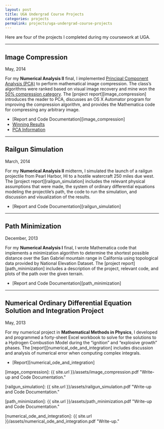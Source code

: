 ```yaml
---
layout: post
title: UGA Undergrad Course Projects
categories: projects
permalink: projects/uga-undergrad-course-projects
---
```


Here are four of the projects I completed during my coursework at UGA.

<!--more-->

***

## Image Compression
<time class="post-date">May, 2014</time>

For my **Numerical Analysis II** final, I implemented [Principal Component Analysis (PCA)][pca] to perform mathematical image compression. The class’s algorithms were ranked based on visual image recovery and mine won the [50% compression category][jc]. The [project report][image_compression] introduces the reader to PCA, discusses an OS X Automator program for improving the compression algorithm, and provides the Mathematica code for compressing any arbitrary image.

* [Report and Code Documentation][image_compression]  
* [Winning Results][jc]  
* [PCA Information][pca]

***

## Railgun Simulation
<time class="post-date">March, 2014</time>

For my **Numerical Analysis II** midterm, I simulated the launch of a railgun projectile from Pearl Harbor, HI to a hostile watercraft 250 miles due west. The [project report][railgun_simulation] includes the relevant physical assumptions that were made, the system of ordinary differential equations modeling the projectile’s path, the code to run the simulation, and discussion and visualization of the results.

* [Report and Code Documentation][railgun_simulation]

***

## Path Minimization
<time class="post-date">December, 2013</time>

For my **Numerical Analysis I** final, I wrote Mathematica code that implements a minimization algorithm to determine the shortest possible distance over the San Gabriel mountain range in California using topological data provided by National Elevation Dataset. The [project report][path_minimization] includes a description of the project, relevant code, and plots of the path over the given terrain.

* [Report and Code Documentation][path_minimization]

***

## Numerical Ordinary Differential Equation Solution and Integration Project
<time class="post-date">May, 2013</time>

For my numerical project in **Mathematical Methods in Physics**, I developed and programmed a forty-sheet Excel workbook to solve for the solutions to a Hydrogen Combustion Model during the “ignition” and “explosive growth” phases. The [report][numerical_ode_and_integration] includes discussion and analysis of numerical error when computing complex integrals.

* [Report][numerical_ode_and_integration]

[pca]: http://en.wikipedia.org/wiki/Principal_component_analysis "PCA."
[jc]: http://www.jasoncantarella.com/wordpress/courses/math-4510/ "Winning Results."
[image_compression]: {{ site.url }}/assets/image_compression.pdf "Write-up and Code Documentation."

[railgun_simulation]: {{ site.url }}/assets/railgun_simulation.pdf "Write-up and Code Documentation."

[path_minimization]: {{ site.url }}/assets/path_minimization.pdf "Write-up and Code Documentation."

[numerical_ode_and_integration]: {{ site.url }}/assets/numerical_ode_and_integration.pdf "Write-up."
